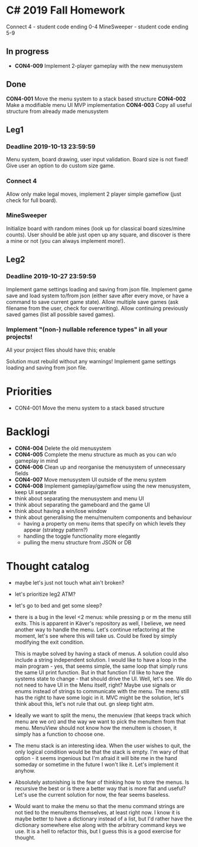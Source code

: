 # C# 2019 Fall Homework

Connect 4  - student code ending 0-4
MineSweeper - student code ending 5-9

## In progress
- **CON4-009** Implement 2-player gameplay with the new menusystem

## Done
**CON4-001** Move the menu system to a stack based structure
**CON4-002** Make a modifiable menu UI MVP implementation
**CON4-003** Copy all useful structure from already made menusystem

## Leg1 
### Deadline 2019-10-13 23:59:59

Menu system, board drawing, user input validation.
Board size is not fixed! Give user an option to do custom size game.

### Connect 4
Allow only make legal moves, implement 2 player simple gameflow (just check for full board).

### MineSweeper
Initialize board with random mines (look up for classical board sizes/mine counts).
User should be able just open up any square, and discover is there a mine or not (you can always implement more!).

## Leg2
### Deadline 2019-10-27 23:59:59

Implement game settings loading and saving from json file.
Implement game save and load system to/from json (either save after every move, or have a command to save current game state).
Allow multiple save games (ask filename from the user, check for overwriting).
Allow continuing previously saved games (list all possible saved games).

### Implement "(non-) nullable reference types" in all your projects!

All your project files should have this;
    <PropertyGroup>
        <Nullable>enable</Nullable>
    </PropertyGroup>

Solution must rebuild without any warnings!
Implement game settings loading and saving from json file.

# Priorities

- CON4-001 Move the menu system to a stack based structure

# Backlogi
- **CON4-004** Delete the old menusystem
- **CON4-005** Complete the menu structure as much as you can w/o gameplay in mind
- **CON4-006** Clean up and reorganise the menusystem of unnecessary fields
- **CON4-007** Move menusystem UI outside of the menu system
- **CON4-008** Implement gameplay/gameflow using the new menusystem, keep UI separate
- think about separating the menusystem and menu UI
- think about separating the gameboard and the game UI
- think about having a win/lose window
- think about generalising the menu/menuitem components and behaviour 
    - having a property on menu items that specify on which levels they appear (strategy pattern?)
    - handling the toggle functionality more elegantly
    - pulling the menu structure from JSON or DB

# Thought catalog
- maybe let's just not touch what ain't broken?
- let's prioritize leg2 ATM?
- let's go to bed and get some sleep?
- there is a bug in the level <2 menus: while pressing p or m the menu still exits. This is apparent
    in Käver's repository as well, I believe, we need another way to handle the menu. Let's continue refactoring
    at the moment, let's see where this will take us. Could be fixed by simply modifying the exit condition.
    
    This is maybe solved by having a stack of menus. A solution could also include a string independent solution.
    I would like to have a loop in the main program - yes, that seems simple, the same loop that simply runs the
    same UI print function. But in that function I'd like to have the systems state to change - that should drive 
    the UI. Well, let's see.
    We do not need to have UI in the Menu itself, right? Maybe use signals or enums instead of strings to communicate
    with the menu. The menu still has the right to have some logic in it. MVC might be the solution, let's think 
    about this, let's not rule that out. gn sleep tight atm. 
- Ideally we want to split the menu, the menuview (that keeps track which menu are we on) and the way we want
	to pick the menuItem from that menu. MenuView should not know how the menuItem is chosen, it simply 
	has a function to choose one.
- The menu stack is an interesting idea. When the user wishes to quit, the only logical condition would be that
	the stack is empty. I'm wary of that option - it seems ingenious but I'm afraid it will bite me in the 
	hand someday or sometime in the future I won't like it. Let's implement it anyhow.
- Absolutely astonishing is the fear of thinking how to store the menus. Is recursive the best or is there a better
	way that is more flat and useful? Let's use the current solution for now, the fear seems baseless.
- Would want to make the menu so that the menu command strings are not tied to the menuItems themselves, at least
	right now. I know it is maybe better to have a dictionary instead of a list, but I'd rather have the 
	dictionary somewhere else along with the arbitrary command keys we use. It is a hell to refactor this, but
	I guess this is a good exercise for thought.
